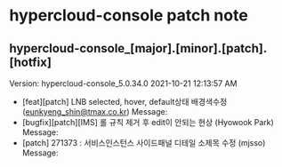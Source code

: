 # hypercloud-console patch note
## hypercloud-console_[major].[minor].[patch].[hotfix]
Version: hypercloud-console_5.0.34.0
2021-10-21  12:13:57 AM
- [feat][patch] LNB selected, hover, default상태 배경색수정 (eunkyeng_shin@tmax.co.kr) 
    Message: 
- [bugfix][patch][IMS] 롤 규칙 제거 후 edit이 안되는 현상 (Hyowook Park) 
    Message: 
- [patch] 271373 : 서비스인스턴스 사이드패널 디테일 소제목 수정 (mjsso) 
    Message: 